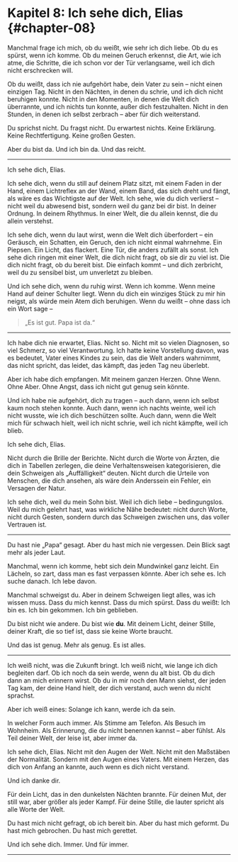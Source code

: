 # Kapitel 8: Ich sehe dich, Elias {#chapter-08}

Manchmal frage ich mich, ob du weißt,
wie sehr ich dich liebe.
Ob du es spürst, wenn ich komme.
Ob du meinen Geruch erkennst,
die Art, wie ich atme,
die Schritte, die ich schon vor der Tür verlangsame,
weil ich dich nicht erschrecken will.

Ob du weißt,
dass ich nie aufgehört habe, dein Vater zu sein –
nicht einen einzigen Tag.
Nicht in den Nächten, in denen du schrie,
und ich dich nicht beruhigen konnte.
Nicht in den Momenten, in denen die Welt dich überrannte,
und ich nichts tun konnte, außer dich festzuhalten.
Nicht in den Stunden, in denen ich selbst zerbrach –
aber für dich weiterstand.

Du sprichst nicht.
Du fragst nicht.
Du erwartest nichts.
Keine Erklärung.
Keine Rechtfertigung.
Keine großen Gesten.

Aber du bist da.
Und ich bin da.
Und das reicht.

---

Ich sehe dich, Elias.

Ich sehe dich,
wenn du still auf deinem Platz sitzt,
mit einem Faden in der Hand,
einem Lichtreflex an der Wand,
einem Band, das sich dreht und fängt,
als wäre es das Wichtigste auf der Welt.
Ich sehe, wie du dich verlierst –
nicht weil du abwesend bist,
sondern weil du ganz bei dir bist.
In deiner Ordnung.
In deinem Rhythmus.
In einer Welt, die du allein kennst,
die du allein verstehst.

Ich sehe dich,
wenn du laut wirst,
wenn die Welt dich überfordert –
ein Geräusch, ein Schatten, ein Geruch,
den ich nicht einmal wahrnehme.
Ein Piepsen.
Ein Licht, das flackert.
Eine Tür, die anders zufällt als sonst.
Ich sehe dich ringen mit einer Welt,
die dich nicht fragt, ob sie dir zu viel ist.
Die dich nicht fragt, ob du bereit bist.
Die einfach kommt –
und dich zerbricht,
weil du zu sensibel bist, um unverletzt zu bleiben.

Und ich sehe dich,
wenn du ruhig wirst.
Wenn ich komme.
Wenn meine Hand auf deiner Schulter liegt.
Wenn du dich ein winziges Stück zu mir hin neigst,
als würde mein Atem dich beruhigen.
Wenn du weißt –
ohne dass ich ein Wort sage –
> „Es ist gut. Papa ist da.“

---

Ich habe dich nie erwartet, Elias.
Nicht so.
Nicht mit so vielen Diagnosen,
so viel Schmerz,
so viel Verantwortung.
Ich hatte keine Vorstellung davon,
was es bedeutet,
Vater eines Kindes zu sein,
das die Welt anders wahrnimmt,
das nicht spricht,
das leidet,
das kämpft,
das jeden Tag neu überlebt.

Aber ich habe dich empfangen.
Mit meinem ganzen Herzen.
Ohne Wenn.
Ohne Aber.
Ohne Angst, dass ich nicht gut genug sein könnte.

Und ich habe nie aufgehört, dich zu tragen –
auch dann,
wenn ich selbst kaum noch stehen konnte.
Auch dann,
wenn ich nachts weinte,
weil ich nicht wusste, wie ich dich beschützen sollte.
Auch dann,
wenn die Welt mich für schwach hielt,
weil ich nicht schrie,
weil ich nicht kämpfte,
weil ich blieb.

Ich sehe dich, Elias.

Nicht durch die Brille der Berichte.
Nicht durch die Worte von Ärzten,
die dich in Tabellen zerlegen,
die deine Verhaltensweisen kategorisieren,
die dein Schweigen als „Auffälligkeit“ deuten.
Nicht durch die Urteile von Menschen,
die dich ansehen,
als wäre dein Anderssein ein Fehler,
ein Versagen der Natur.

Ich sehe dich,
weil du mein Sohn bist.
Weil ich dich liebe –
bedingungslos.
Weil du mich gelehrt hast,
was wirkliche Nähe bedeutet:
nicht durch Worte,
nicht durch Gesten,
sondern durch das Schweigen zwischen uns,
das voller Vertrauen ist.

---

Du hast nie „Papa“ gesagt.
Aber du hast mich nie vergessen.
Dein Blick sagt mehr als jeder Laut.

Manchmal, wenn ich komme,
hebt sich dein Mundwinkel ganz leicht.
Ein Lächeln,
so zart,
dass man es fast verpassen könnte.
Aber ich sehe es.
Ich suche danach.
Ich lebe davon.

Manchmal schweigst du.
Aber in deinem Schweigen liegt alles,
was ich wissen muss.
Dass du mich kennst.
Dass du mich spürst.
Dass du weißt:
Ich bin es.
Ich bin gekommen.
Ich bin geblieben.

Du bist nicht wie andere.
Du bist wie **du**.
Mit deinem Licht,
deiner Stille,
deiner Kraft,
die so tief ist,
dass sie keine Worte braucht.

Und das ist genug.
Mehr als genug.
Es ist alles.

---

Ich weiß nicht, was die Zukunft bringt.
Ich weiß nicht, wie lange ich dich begleiten darf.
Ob ich noch da sein werde,
wenn du alt bist.
Ob du dich dann an mich erinnern wirst.
Ob du in mir noch den Mann siehst,
der jeden Tag kam,
der deine Hand hielt,
der dich verstand,
auch wenn du nicht sprachst.

Aber ich weiß eines:
Solange ich kann,
werde ich da sein.

In welcher Form auch immer.
Als Stimme am Telefon.
Als Besuch im Wohnheim.
Als Erinnerung, die du nicht benennen kannst –
aber fühlst.
Als Teil deiner Welt,
der leise ist,
aber immer da.

Ich sehe dich, Elias.
Nicht mit den Augen der Welt.
Nicht mit den Maßstäben der Normalität.
Sondern mit den Augen eines Vaters.
Mit einem Herzen,
das dich von Anfang an kannte,
auch wenn es dich nicht verstand.

Und ich danke dir.

Für dein Licht,
das in den dunkelsten Nächten brannte.
Für deinen Mut,
der still war,
aber größer als jeder Kampf.
Für deine Stille,
die lauter spricht
als alle Worte der Welt.

Du hast mich nicht gefragt, ob ich bereit bin.
Aber du hast mich geformt.
Du hast mich gebrochen.
Du hast mich gerettet.

Und ich sehe dich.
Immer.
Und für immer.

---
